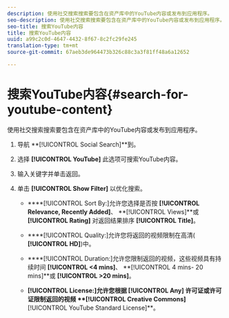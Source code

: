 ```yaml
---
description: 使用社交搜索搜索要包含在资产库中的YouTube内容或发布到应用程序。
seo-description: 使用社交搜索搜索要包含在资产库中的YouTube内容或发布到应用程序。
seo-title: 搜索YouTube内容
title: 搜索YouTube内容
uuid: a99c2c0d-4647-4432-8f67-8c2fc29fe245
translation-type: tm+mt
source-git-commit: 67aeb3de964473b326c88c3a3f81ff48a6a12652

---
```



# 搜索YouTube内容{#search-for-youtube-content}

使用社交搜索搜索要包含在资产库中的YouTube内容或发布到应用程序。

1. 导航 **[!UICONTROL Social Search]**到。
1. 选择 **[!UICONTROL YouTube]** 此选项可搜索YouTube内容。
1. 输入关键字并单击返回。
1. 单击 **[!UICONTROL Show Filter]** 以优化搜索。

   * ****[!UICONTROL Sort By:]允许您选择是否按 **[!UICONTROL Relevance, Recently Added]**、 **[!UICONTROL Views]**或 **[!UICONTROL Rating]** 对返回结果排序 **[!UICONTROL Title]**。

   * ****[!UICONTROL Quality:]允许您将返回的视频限制在高清( **[!UICONTROL HD]**)中。

   * ****[!UICONTROL Duration:]允许您限制返回的视频，这些视频具有持续时间 **[!UICONTROL <4 mins]**、 **[!UICONTROL 4 mins- 20 mins]**或 **[!UICONTROL >20 mins]**。

   * ****[!UICONTROL License:]允许您根据 **[!UICONTROL Any]** 许可证或许可证限制返回的视频 **[!UICONTROL Creative Commons]****[!UICONTROL YouTube Standard License]**。


